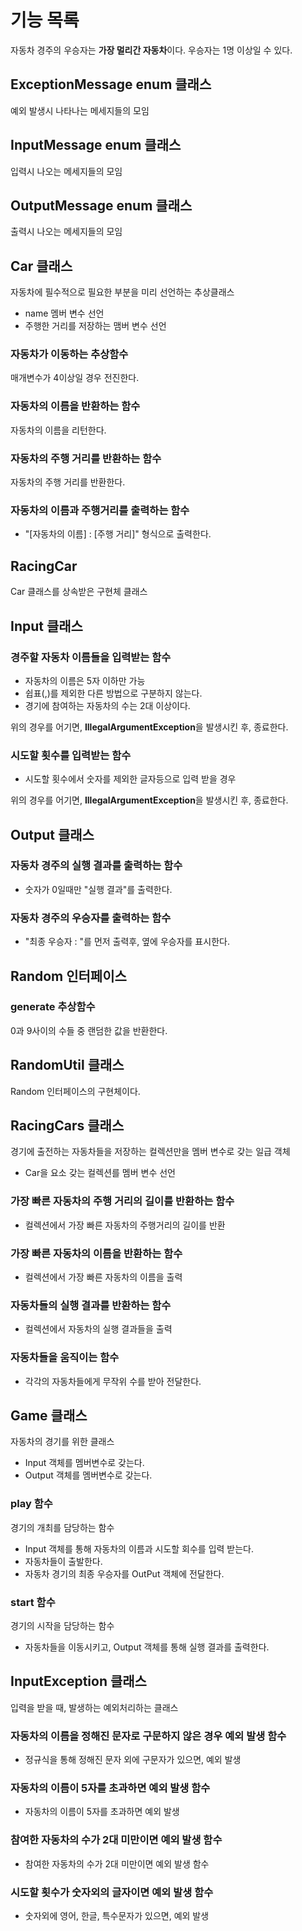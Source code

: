 # 기능 목록

자동차 경주의 우승자는 **가장 멀리간 자동차**이다. 우승자는 1명 이상일 수 있다.

## ExceptionMessage enum 클래스
예외 발생시 나타나는 메세지들의 모임

## InputMessage enum 클래스
입력시 나오는 메세지들의 모임

## OutputMessage enum 클래스
출력시 나오는 메세지들의 모임

## Car 클래스
자동차에 필수적으로 필요한 부분을 미리 선언하는 추상클래스

- name 멤버 변수 선언
- 주행한 거리를 저장하는 맴버 변수 선언

### 자동차가 이동하는 추상함수
매개변수가 4이상일 경우 전진한다.

### 자동차의 이름을 반환하는 함수
자동차의 이름을 리턴한다.

### 자동차의 주행 거리를 반환하는 함수
자동차의 주행 거리를 반환한다.

### 자동차의 이름과 주행거리를 출력하는 함수
- "[자동차의 이름] : [주행 거리]" 형식으로 출력한다.

## RacingCar
Car 클래스를 상속받은 구현체 클래스

## Input 클래스
### 경주할 자동차 이름들을 입력받는 함수
- 자동차의 이름은 5자 이하만 가능
- 쉽표(,)를 제외한 다른 방법으로 구분하지 않는다.
- 경기에 참여하는 자동차의 수는 2대 이상이다.

위의 경우를 어기면, **IllegalArgumentException**을 발생시킨 후, 종료한다.

### 시도할 횟수를 입력받는 함수
- 시도할 횟수에서 숫자를 제외한 글자등으로 입력 받을 경우

위의 경우를 어기면, **IllegalArgumentException**을 발생시킨 후, 종료한다.

## Output 클래스
### 자동차 경주의 실행 결과를 출력하는 함수
- 숫자가 0일때만 "실행 결과"를 출력한다.

### 자동차 경주의 우승자를 출력하는 함수
- "최종 우승자 : "를 먼저 출력후, 옆에 우승자를 표시한다.

## Random 인터페이스
### generate 추상함수
0과 9사이의 수들 중 랜덤한 값을 반환한다.

## RandomUtil 클래스
Random 인터페이스의 구현체이다.

## RacingCars 클래스
경기에 출전하는 자동차들을 저장하는 컬렉션만을 멤버 변수로 갖는 일급 객체

- Car을 요소 갖는 컬렉션를 멤버 변수 선언

### 가장 빠른 자동차의 주행 거리의 길이를 반환하는 함수
- 컬렉션에서 가장 빠른 자동차의 주행거리의 길이를 반환

### 가장 빠른 자동차의 이름을 반환하는 함수
- 컬렉션에서 가장 빠른 자동차의 이름을 출력

### 자동차들의 실행 결과를 반환하는 함수
- 컬렉션에서 자동차의 실행 결과들을 출력

### 자동차들을 움직이는 함수
- 각각의 자동차들에게 무작위 수를 받아 전달한다.

## Game 클래스
자동차의 경기를 위한 클래스
- Input 객체를 멤버변수로 갖는다.
- Output 객체를 멤버변수로 갖는다.

### play 함수
경기의 개최를 담당하는 함수
- Input 객체를 통해 자동차의 이름과 시도할 회수를 입력 받는다.
- 자동차들이 출발한다.
- 자동차 경기의 최종 우승자를 OutPut 객체에 전달한다.

### start 함수
경기의 시작을 담당하는 함수
- 자동차들을 이동시키고, Output 객체를 통해 실행 결과를 출력한다.

## InputException 클래스
입력을 받을 때, 발생하는 예외처리하는 클래스 

### 자동차의 이름을 정해진 문자로 구문하지 않은 경우 예외 발생 함수
- 정규식을 통해 정해진 문자 외에 구문자가 있으면, 예외 발생

### 자동차의 이름이 5자를 초과하면 예외 발생 함수
- 자동차의 이름이 5자를 초과하면 예외 발생

### 참여한 자동차의 수가 2대 미만이면 예외 발생 함수
- 참여한 자동차의 수가 2대 미만이면 예외 발생 함수

### 시도할 횟수가 숫자외의 글자이면 예외 발생 함수
- 숫자외에 영어, 한글, 특수문자가 있으면, 예외 발생